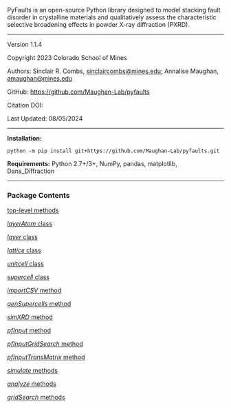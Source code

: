PyFaults is an open-source Python library designed to model stacking fault disorder in crystalline materials and qualitatively assess the characteristic selective broadening effects in powder X-ray diffraction (PXRD).

---
Version 1.1.4

Copyright 2023 Colorado School of Mines

Authors: Sinclair R. Combs, <sinclaircombs@mines.edu>; Annalise Maughan, <amaughan@mines.edu>

GitHub: <https://github.com/Maughan-Lab/pyfaults>

Citation DOI:

Last Updated: 08/05/2024

---
**Installation:**
```
python -m pip install git+https://github.com/Maughan-Lab/pyfaults.git
```

**Requirements:** Python 2.7+/3+, NumPy, pandas, matplotlib, Dans_Diffraction

---
### Package Contents

[top-level methods](topLevelMethods.md)

[*layerAtom* class](layerAtom.md)

[*layer* class](layer.md)

[*lattice* class](lattice.md)

[*unitcell* class](unitcell.md)

[*supercell* class](supercell.md)

[*importCSV* method](importCSV.md)

[*genSupercells* method](genSupercells.md)

[*simXRD* method](simXRD.md)

[*pfInput* method](pfInput.md)

[*pfInputGridSearch* method](pfInputGridSearch.md)

[*pfInputTransMatrix* method](pfInputTransMatrix.md)

[*simulate* methods](simulate.md)

[*analyze* methods](analyze.md)

[*gridSearch* methods](gridSearch.md)
